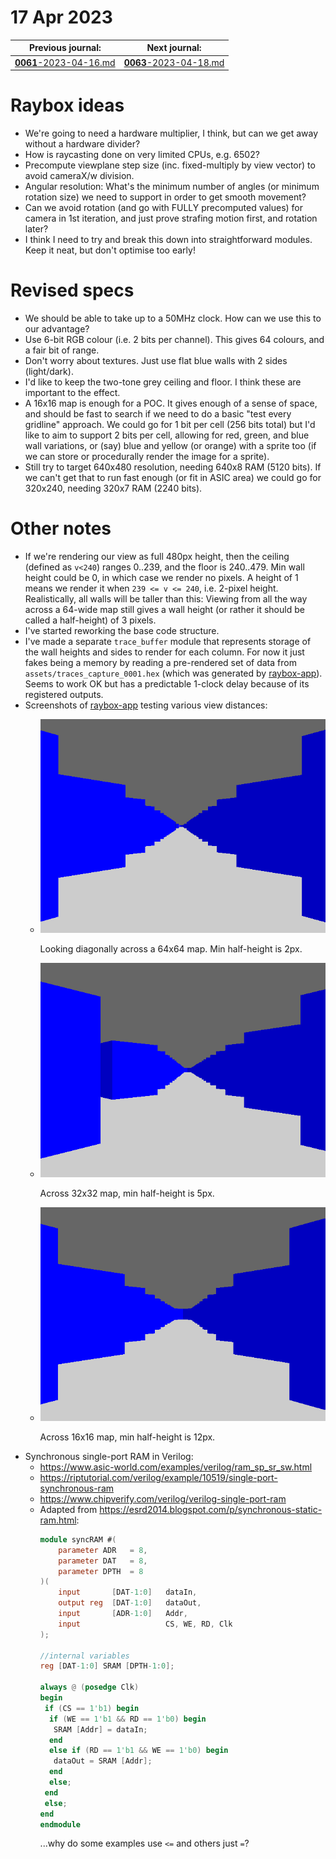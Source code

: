 # 17 Apr 2023

| Previous journal: | Next journal: |
|-|-|
| [**0061**-2023-04-16.md](./0061-2023-04-16.md) | [**0063**-2023-04-18.md](./0063-2023-04-18.md) |

# Raybox ideas

*   We're going to need a hardware multiplier, I think, but can we get away without a hardware divider?
*   How is raycasting done on very limited CPUs, e.g. 6502?
*   Precompute viewplane step size (inc. fixed-multiply by view vector) to avoid cameraX/w division.
*   Angular resolution: What's the minimum number of angles (or minimum rotation size) we need to support in order to get smooth movement?
*   Can we avoid rotation (and go with FULLY precomputed values) for camera in 1st iteration, and just prove strafing motion first, and rotation later?
*   I think I need to try and break this down into straightforward modules. Keep it neat, but don't optimise too early!

# Revised specs

*   We should be able to take up to a 50MHz clock. How can we use this to our advantage?
*   Use 6-bit RGB colour (i.e. 2 bits per channel). This gives 64 colours, and a fair bit of range. 
*   Don't worry about textures. Just use flat blue walls with 2 sides (light/dark).
*   I'd like to keep the two-tone grey ceiling and floor. I think these are important to the effect.
*   A 16x16 map is enough for a POC. It gives enough of a sense of space, and should be fast to search if we need to do a basic "test every gridline" approach. We could go for 1 bit per cell (256 bits total) but I'd like to aim to support 2 bits per cell, allowing for red, green, and blue wall variations, or (say) blue and yellow (or orange) with a sprite too (if we can store or procedurally render the image for a sprite).
*   Still try to target 640x480 resolution, needing 640x8 RAM (5120 bits). If we can't get that to run fast enough (or fit in ASIC area) we could go for 320x240, needing 320x7 RAM (2240 bits).

# Other notes

*   If we're rendering our view as full 480px height, then the ceiling (defined as `v<240`) ranges 0..239, and the floor is 240..479. Min wall height could be 0, in which case we render no pixels. A height of 1 means we render it when `239 <= v <= 240`, i.e. 2-pixel height. Realistically, all walls will be taller than this: Viewing from all the way across a 64-wide map still gives a wall height (or rather it should be called a half-height) of 3 pixels.
*   I've started reworking the base code structure.
*   I've made a separate `trace_buffer` module that represents storage of the wall heights and sides to render for each column. For now it just fakes being a memory by reading a pre-rendered set of data from `assets/traces_capture_0001.hex` (which was generated by [raybox-app](https://github.com/algofoogle/raybox-app)). Seems to work OK but has a predictable 1-clock delay because of its registered outputs.
*   Screenshots of [raybox-app](https://github.com/algofoogle/raybox-app) testing various view distances:
    *   ![raybox-app 64x64 diagonal](i/0062-diag64.png)

        Looking diagonally across a 64x64 map. Min half-height is 2px.
    *   ![raybox-app 32x32 diagonal](i/0062-diag32.png)

        Across 32x32 map, min half-height is 5px.
    *   ![raybox-app 16x16 diagonal](i/0062-diag16.png)

        Across 16x16 map, min half-height is 12px.
*   Synchronous single-port RAM in Verilog:
    *   https://www.asic-world.com/examples/verilog/ram_sp_sr_sw.html
    *   https://riptutorial.com/verilog/example/10519/single-port-synchronous-ram
    *   https://www.chipverify.com/verilog/verilog-single-port-ram
    *   Adapted from https://esrd2014.blogspot.com/p/synchronous-static-ram.html:
        ```verilog
        module syncRAM #(
            parameter ADR   = 8,
            parameter DAT   = 8,
            parameter DPTH  = 8
        )(
            input       [DAT-1:0]   dataIn,
            output reg  [DAT-1:0]   dataOut,
            input       [ADR-1:0]   Addr,
            input                   CS, WE, RD, Clk
        );

        //internal variables
        reg [DAT-1:0] SRAM [DPTH-1:0];

        always @ (posedge Clk)
        begin
         if (CS == 1'b1) begin
          if (WE == 1'b1 && RD == 1'b0) begin
           SRAM [Addr] = dataIn;
          end
          else if (RD == 1'b1 && WE == 1'b0) begin
           dataOut = SRAM [Addr]; 
          end
          else;
         end
         else;
        end
        endmodule
        ```
        ...why do some examples use `<=` and others just `=`?
